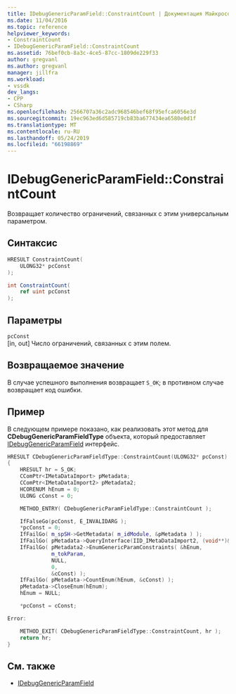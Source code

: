 ```yaml
---
title: IDebugGenericParamField::ConstraintCount | Документация Майкрософт
ms.date: 11/04/2016
ms.topic: reference
helpviewer_keywords:
- ConstraintCount
- IDebugGenericParamField::ConstraintCount
ms.assetid: 76bef0cb-8a3c-4ce5-87cc-1809de229f33
author: gregvanl
ms.author: gregvanl
manager: jillfra
ms.workload:
- vssdk
dev_langs:
- CPP
- CSharp
ms.openlocfilehash: 2566707a36c2adc968546bef68f95efca6056e3d
ms.sourcegitcommit: 19ec963ed6d585719cb83ba677434ea6580e0d1f
ms.translationtype: MT
ms.contentlocale: ru-RU
ms.lasthandoff: 05/24/2019
ms.locfileid: "66198869"
---
```

# <a name="idebuggenericparamfieldconstraintcount"></a>IDebugGenericParamField::ConstraintCount
Возвращает количество ограничений, связанных с этим универсальным параметром.

## <a name="syntax"></a>Синтаксис

```cpp
HRESULT ConstraintCount(
    ULONG32* pcConst
);
```

```csharp
int ConstraintCount(
    ref uint pcConst
);
```

## <a name="parameters"></a>Параметры
`pcConst`\
[in, out] Число ограничений, связанных с этим полем.

## <a name="return-value"></a>Возвращаемое значение
В случае успешного выполнения возвращает `S_OK`; в противном случае возвращает код ошибки.

## <a name="example"></a>Пример
В следующем примере показано, как реализовать этот метод для **CDebugGenericParamFieldType** объекта, который предоставляет [IDebugGenericParamField](../../../extensibility/debugger/reference/idebuggenericparamfield.md) интерфейс.

```cpp
HRESULT CDebugGenericParamFieldType::ConstraintCount(ULONG32* pcConst)
{
    HRESULT hr = S_OK;
    CComPtr<IMetaDataImport> pMetadata;
    CComPtr<IMetaDataImport2> pMetadata2;
    HCORENUM hEnum = 0;
    ULONG cConst = 0;

    METHOD_ENTRY( CDebugGenericParamFieldType::ConstraintCount );

    IfFalseGo(pcConst, E_INVALIDARG );
    *pcConst = 0;
    IfFailGo( m_spSH->GetMetadata( m_idModule, &pMetadata ) );
    IfFailGo( pMetadata->QueryInterface(IID_IMetaDataImport2, (void**)&pMetadata2) );
    IfFailGo( pMetadata2->EnumGenericParamConstraints( &hEnum,
              m_tokParam,
              NULL,
              0,
              &cConst) );
    IfFailGo( pMetadata->CountEnum(hEnum, &cConst) );
    pMetadata->CloseEnum(hEnum);
    hEnum = NULL;

    *pcConst = cConst;

Error:

    METHOD_EXIT( CDebugGenericParamFieldType::ConstraintCount, hr );
    return hr;
}
```

## <a name="see-also"></a>См. также
- [IDebugGenericParamField](../../../extensibility/debugger/reference/idebuggenericparamfield.md)
